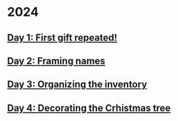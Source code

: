 # 2024

## [Day 1: First gift repeated!](./day1)

## [Day 2: Framing names](./day2)

## [Day 3: Organizing the inventory](./day3)

## [Day 4: Decorating the Crhistmas tree](./day4)
